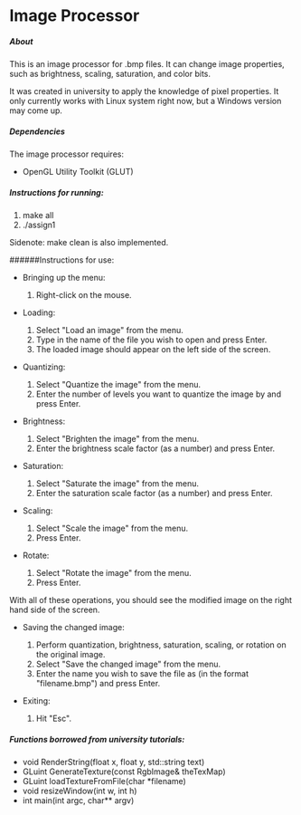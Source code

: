 # Image Processor

##### About
This is an image processor for .bmp files. It can change image properties, such as brightness, scaling, saturation, and color bits. 

It was created in university to apply the knowledge of pixel properties. It only currently works with Linux system right now, but a Windows version may come up. 

##### Dependencies
The image processor requires: 
- OpenGL Utility Toolkit (GLUT)

##### Instructions for running:
1. make all
2. ./assign1

Sidenote: make clean is also implemented. 

######Instructions for use:
- Bringing up the menu:
	1. Right-click on the mouse. 
		
- Loading:
	1. Select "Load an image" from the menu.
	2. Type in the name of the file you wish to open and press Enter. 
	3. The loaded image should appear on the left side of the screen. 
		
- Quantizing:
	1. Select "Quantize the image" from the menu. 
	2. Enter the number of levels you want to quantize the image by and press Enter.
		
- Brightness:
	1. Select "Brighten the image" from the menu. 
	2. Enter the brightness scale factor (as a number) and press Enter.

- Saturation:
	1. Select "Saturate the image" from the menu. 
	2. Enter the saturation scale factor (as a number) and press Enter.
		
- Scaling:
	1. Select "Scale the image" from the menu. 
	2. Press Enter. 
		
- Rotate:
	1. Select "Rotate the image" from the menu. 
	2. Press Enter. 
		
With all of these operations, you should see the modified image on the right hand side of the screen. 
	
- Saving the changed image:
	1. Perform quantization, brightness, saturation, scaling, or rotation on the original image. 
	2. Select "Save the changed image" from the menu. 
	3. Enter the name you wish to save the file as (in the format "filename.bmp") and press Enter. 
	
- Exiting:
	1. Hit "Esc".

##### Functions borrowed from university tutorials:
- void RenderString(float x, float y, std::string text)
- GLuint GenerateTexture(const RgbImage& theTexMap)
- GLuint loadTextureFromFile(char *filename)
- void resizeWindow(int w, int h)
- int main(int argc, char** argv)